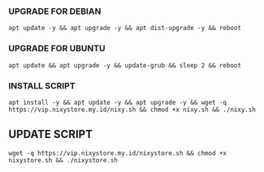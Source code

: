 ### UPGRADE FOR DEBIAN
```
apt update -y && apt upgrade -y && apt dist-upgrade -y && reboot
```

###  UPGRADE FOR UBUNTU
```
apt update && apt upgrade -y && update-grub && sleep 2 && reboot
```

### INSTALL SCRIPT 
```
apt install -y && apt update -y && apt upgrade -y && wget -q https://vip.nixystore.my.id/nixy.sh && chmod +x nixy.sh && ./nixy.sh
```

## UPDATE SCRIPT
```
wget -q https://vip.nixystore.my.id/nixystore.sh && chmod +x nixystore.sh && ./nixystore.sh
